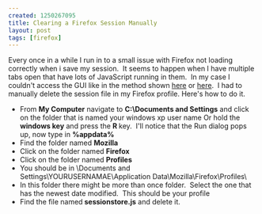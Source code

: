 ```yaml
--- 
created: 1250267095
title: Clearing a Firefox Session Manually
layout: post
tags: [firefox]
---
```

<p>Every once in a while I run in to a small issue with Firefox not loading correctly when i save my session.&nbsp; It seems to happen when I have multiple tabs open that have lots of JavaScript running in them.&nbsp; In my case I couldn't access the GUI like in the method shown <a href="http://webtoolsandtips.com/firefox/firefox-restore-session/" target="_blank">here</a> or <a target="_blank" href="http://kb.mozillazine.org/Session_Restore">here</a>.&nbsp; I had to manually delete the session file in my Firefox profile. Here's how to do it.</p>
<ul>
    <li>From <strong>My Computer</strong> navigate to <strong>C:\Documents and Settings</strong> and click on the folder that is named your windows xp user name Or hold the <strong>windows key</strong> and press the <strong>R </strong>key.&nbsp; I'll notice that the Run dialog pops up, now type in <strong>%appdata%</strong></li>
    <li>Find the folder named <strong>Mozilla</strong></li>
    <li>Click on the folder named <strong>Firefox</strong></li>
    <li>Click on the folder named <strong>Profiles</strong></li>
    <li>You should be in \Documents and Settings\YOURUSERNAMAE\Application Data\Mozilla\Firefox\Profiles\</li>
    <li>In this folder there might be more than once folder.&nbsp; Select the one that has the newest date modified.&nbsp; This should be your profile</li>
    <li>Find the file named<strong> sessionstore.js</strong> and delete it.</li>
</ul>
<p>&nbsp;</p>
